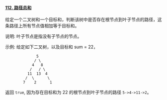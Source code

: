 #### [112. 路径总和](https://leetcode-cn.com/problems/path-sum/)

给定一个二叉树和一个目标和，判断该树中是否存在根节点到叶子节点的路径，这条路径上所有节点值相加等于目标和。

说明: 叶子节点是指没有子节点的节点。

示例: 
给定如下二叉树，以及目标和 sum = 22，

```
 			  5
             / \
            4   8
           /   / \
          11  13  4
         /  \      \
        7    2      1

```

返回 `true`, 因为存在目标和为 22 的根节点到叶子节点的路径 `5->4->11->2`。

